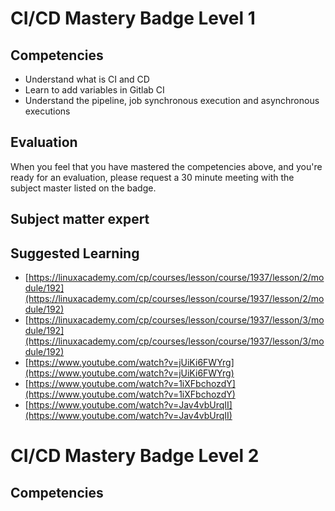 # CI/CD Mastery Badge Level 1

## Competencies

- Understand what is CI and CD
- Learn to add variables in Gitlab CI
- Understand the pipeline, job synchronous execution and asynchronous executions

## Evaluation

When you feel that you have mastered the competencies above, and you're ready for an evaluation, please request a 30 minute meeting with the subject master listed on the badge.

## Subject matter expert

## Suggested Learning

- [https://linuxacademy.com/cp/courses/lesson/course/1937/lesson/2/module/192](https://linuxacademy.com/cp/courses/lesson/course/1937/lesson/2/module/192)
- [https://linuxacademy.com/cp/courses/lesson/course/1937/lesson/3/module/192](https://linuxacademy.com/cp/courses/lesson/course/1937/lesson/3/module/192)
- [https://www.youtube.com/watch?v=jUiKi6FWYrg](https://www.youtube.com/watch?v=jUiKi6FWYrg)
- [https://www.youtube.com/watch?v=1iXFbchozdY](https://www.youtube.com/watch?v=1iXFbchozdY)
- [https://www.youtube.com/watch?v=Jav4vbUrqII](https://www.youtube.com/watch?v=Jav4vbUrqII)


# CI/CD Mastery Badge Level 2

## Competencies
